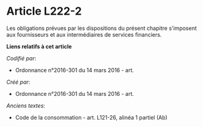 # Article L222-2

Les obligations prévues par les dispositions du présent chapitre s'imposent aux fournisseurs et aux intermédiaires de
services financiers.

**Liens relatifs à cet article**

_Codifié par_:

  - Ordonnance n°2016-301 du 14 mars 2016 - art.

_Créé par_:

  - Ordonnance n°2016-301 du 14 mars 2016 - art.

_Anciens textes_:

  - Code de la consommation - art. L121-26, alinéa 1 partiel (Ab)
